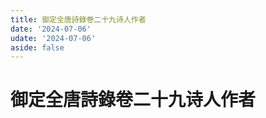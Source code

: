 ```yaml
---
title: 御定全唐詩錄卷二十九诗人作者
date: '2024-07-06'
udate: '2024-07-06'
aside: false
---
```

# 御定全唐詩錄卷二十九诗人作者

<AuthorPage :authorMap="authorMap" :chapternum="29" />

<script setup>
const chapter = '卷二十九';
import authorMap from '/data/qtsl/卷二十九/author.json'
</script>
